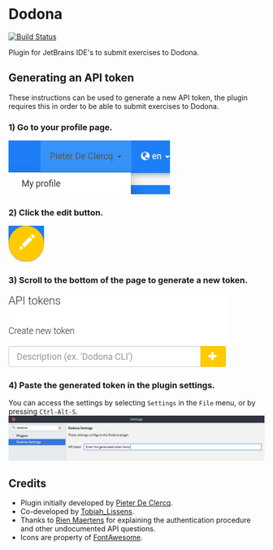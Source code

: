 # Dodona

[![Build Status](https://travis-ci.org/thepieterdc/dodona-plugin-jetbrains.svg?branch=master)](https://travis-ci.org/thepieterdc/dodona-plugin-jetbrains)

Plugin for JetBrains IDE's to submit exercises to Dodona.

## Generating an API token
These instructions can be used to generate a new API token, the plugin requires this in order to be able to submit exercises to Dodona.

### 1) Go to your profile page.
![My profile](assets/apitoken/my-profile.png)

### 2) Click the edit button.
![Edit your profile](assets/apitoken/edit-profile.png)

### 3) Scroll to the bottom of the page to generate a new token.
![Generate a new token](assets/apitoken/generate-token.png)

### 4) Paste the generated token in the plugin settings.
You can access the settings by selecting `Settings` in the `File` menu, or by pressing `Ctrl-Alt-S`.
![Plugin settings](assets/apitoken/plugin-settings.png)


## Credits
- Plugin initially developed by [Pieter De Clercq](https://thepieterdc.github.io/).
- Co-developed by [Tobiah_Lissens](https://github.com/darktilrisen).
- Thanks to [Rien Maertens](https://github.com/rien) for explaining the authentication procedure and other undocumented API questions.
- Icons are property of [FontAwesome](http://fontawesome.io).
